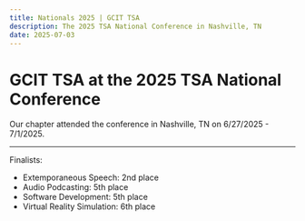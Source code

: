 ```yaml
---
title: Nationals 2025 | GCIT TSA
description: The 2025 TSA National Conference in Nashville, TN
date: 2025-07-03
---
```


# GCIT TSA at the 2025 TSA National Conference
Our chapter attended the conference in Nashville, TN on 6/27/2025 - 7/1/2025.

---
Finalists:
- Extemporaneous Speech: 2nd place
- Audio Podcasting: 5th place
- Software Development: 5th place
- Virtual Reality Simulation: 6th place
